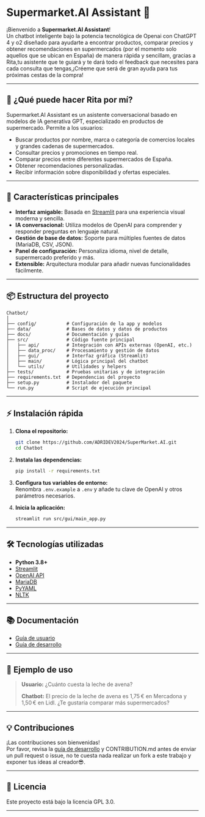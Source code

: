 # Supermarket.AI Assistant 🛒

¡Bienvenido a **Supermarket.AI Assistant**!  
Un chatbot inteligente bajo la potencia tecnológica de Openai con ChatGPT 4 y o2 diseñado para ayudarte a encontrar productos, comparar precios y obtener recomendaciones en supermercados (por el momento solo aquellos que se ubican en España) de manera rápida y sencillam, gracias a Rita,tu asistente que te guiará y te dará todo el feedback que necesites para cada consulta que tengas,¡Créeme que será de gran ayuda para tus próximas cestas de la compra!

---

##  🤔 ¿Qué puede hacer Rita por mí?

Supermarket.AI Assistant es un asistente conversacional basado en modelos de IA generativa GPT, especializado en productos de supermercado. Permite a los usuarios:

- Buscar productos por nombre, marca o categoría de comercios locales y grandes cadenas de supermercados.
- Consultar precios y promociones en tiempo real.
- Comparar precios entre diferentes supermercados de España.
- Obtener recomendaciones personalizadas.
- Recibir información sobre disponibilidad y ofertas especiales.

---

## 🧩 Características principales

- **Interfaz amigable:** Basada en [Streamlit](https://streamlit.io/) para una experiencia visual moderna y sencilla.
- **IA conversacional:** Utiliza modelos de OpenAI para comprender y responder preguntas en lenguaje natural.
- **Gestión de base de datos:** Soporte para múltiples fuentes de datos (MariaDB, CSV, JSON).
- **Panel de configuración:** Personaliza idioma, nivel de detalle, supermercado preferido y más.
- **Extensible:** Arquitectura modular para añadir nuevas funcionalidades fácilmente.

---

## 📦 Estructura del proyecto

```
Chatbot/
│
├── config/           # Configuración de la app y modelos
├── data/             # Bases de datos y datos de productos
├── docs/             # Documentación y guías
├── src/              # Código fuente principal
│   ├── api/          # Integración con APIs externas (OpenAI, etc.)
│   ├── data_proc/    # Procesamiento y gestión de datos
│   ├── gui/          # Interfaz gráfica (Streamlit)
│   ├── main/         # Lógica principal del chatbot
│   └── utils/        # Utilidades y helpers
├── tests/            # Pruebas unitarias y de integración
├── requirements.txt  # Dependencias del proyecto
├── setup.py          # Instalador del paquete
└── run.py            # Script de ejecución principal
```

---

## ⚡ Instalación rápida

1. **Clona el repositorio:**
   ```sh
   git clone https://github.com/ADRIDEV2024/SuperMarket.AI.git
   cd Chatbot
   ```

2. **Instala las dependencias:**
   ```sh
   pip install -r requirements.txt
   ```

3. **Configura tus variables de entorno:**  
   Renombra `.env.example` a `.env` y añade tu clave de OpenAI y otros parámetros necesarios.

4. **Inicia la aplicación:**
   ```sh
   streamlit run src/gui/main_app.py
   ```

---

## 🛠️ Tecnologías utilizadas

- **Python 3.8+**
- [Streamlit](https://streamlit.io/)
- [OpenAI API](https://openai.com/)
- [MariaDB](https://www.mariadb.org/)
- [PyYAML](https://pyyaml.org/)
- [NLTK](https://www.nltk.org/)

---

## 📚 Documentación

- [Guía de usuario](user_guide.md)
- [Guía de desarrollo](developer_guide.md)

---

## 🤖 Ejemplo de uso

> **Usuario:** ¿Cuánto cuesta la leche de avena?
>
> **Chatbot:** El precio de la leche de avena es 1,75 € en Mercadona y 1,50 € en Lidl. ¿Te gustaría comparar más supermercados?

---

## 💡 Contribuciones

¡Las contribuciones son bienvenidas!  
Por favor, revisa la [guía de desarrollo](developer_guide.md) y CONTRIBUTION.md antes de enviar un pull request o issue, no te cuesta nada realizar un fork a este trabajo y exponer tus ideas al creador😎.

---

## 📄 Licencia

Este proyecto está bajo la licencia GPL 3.0.

---
